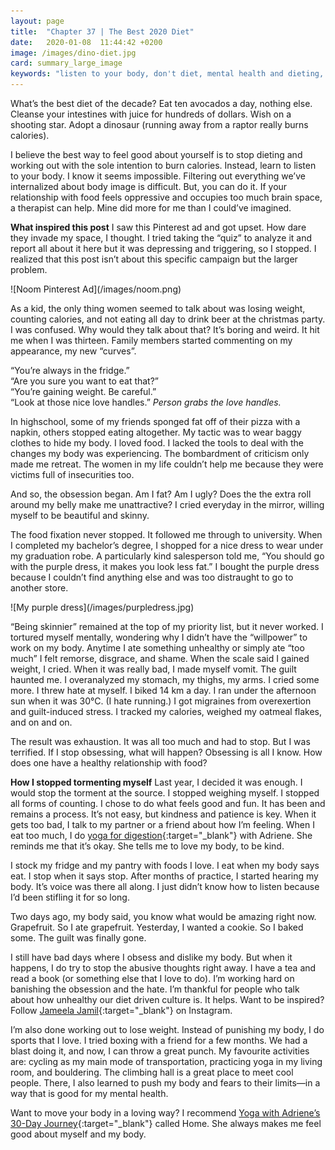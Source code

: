 ```yaml
---
layout: page
title:  "Chapter 37 | The Best 2020 Diet"
date:   2020-01-08  11:44:42 +0200
image: /images/dino-diet.jpg
card: summary_large_image
keywords: "listen to your body, don't diet, mental health and dieting, 2020 diet"
---
```

What’s the best diet of the decade? Eat ten avocados a day, nothing else. Cleanse your intestines with juice for hundreds of dollars. Wish on a shooting star. Adopt a dinosaur (running away from a raptor really burns calories). 

I believe the best way to feel good about yourself is to stop dieting and working out with the sole intention to burn calories. Instead, learn to listen to your body. I know it seems impossible. Filtering out everything we’ve internalized about body image is difficult. But, you can do it. If your relationship with food feels oppressive and occupies too much brain space, a therapist can help. Mine did more for me than I could’ve imagined.

**What inspired this post**
I saw this Pinterest ad and got upset. How dare they invade my space, I thought. I tried taking the “quiz” to analyze it and report all about it here but it was depressing and triggering, so I stopped. I realized that this post isn’t about this specific campaign but the larger problem. 

<div class="image center" markdown="1">
![Noom Pinterest Ad](/images/noom.png)</a>
</div>

As a kid, the only thing women seemed to talk about was losing weight, counting calories, and not eating all day to drink beer at the christmas party. I was confused. Why would they talk about that? It’s boring and weird.
It hit me when I was thirteen. Family members started commenting on my appearance, my new “curves”.

“You’re always in the fridge.”  
“Are you sure you want to eat that?”  
“You’re gaining weight. Be careful.”  
“Look at those nice love handles.” *Person grabs the love handles.*  

In highschool, some of my friends sponged fat off of their pizza with a napkin, others stopped eating altogether. My tactic was to wear baggy clothes to hide my body. I loved food. I lacked the tools to deal with the changes my body was experiencing. The bombardment of criticism only made me retreat. The women in my life couldn’t help me because they were victims full of insecurities too.

And so, the obsession began. Am I fat? Am I ugly? Does the the extra roll around my belly make me unattractive? I cried everyday in the mirror, willing myself to be beautiful and skinny.

The food fixation never stopped. It followed me through to university. When I completed my bachelor’s degree, I shopped for a nice dress to wear under my graduation robe. A particularly kind salesperson told me, “You should go with the purple dress, it makes you look less fat.” I bought the purple dress because I couldn’t find anything else and was too distraught to go to another store.

<div class="image center" markdown="1">
![My purple dress](/images/purpledress.jpg)</a>
</div>

“Being skinnier” remained at the top of my priority list, but it never worked. I tortured myself mentally, wondering why I didn’t have the “willpower” to work on my body. Anytime I ate something unhealthy or simply ate “too much” I felt remorse, disgrace, and shame. When the scale said I gained weight, I cried. When it was really bad, I made myself vomit.
The guilt haunted me. I overanalyzed my stomach, my thighs, my arms. I cried some more. I threw hate at myself. I biked 14 km a day. I ran under the afternoon sun when it was 30°C. (I hate running.) I got migraines from overexertion and guilt-induced stress. I tracked my calories, weighed my oatmeal flakes, and on and on.

The result was exhaustion. It was all too much and had to stop. But I was terrified. If I stop obsessing, what will happen? Obsessing is all I know. How does one have a healthy relationship with food?

**How I stopped tormenting myself**
Last year, I decided it was enough. I would stop the torment at the source. I stopped weighing myself. I stopped all forms of counting. I chose to do what feels good and fun. It has been and remains a process. It’s not easy, but kindness and patience is key. When it gets too bad, I talk to my partner or a friend about how I’m feeling. When I eat too much, I do [yoga for digestion](https://youtu.be/hbguV_f6XOo){:target="_blank"} with Adriene. She reminds me that it’s okay. She tells me to love my body, to be kind.

I stock my fridge and my pantry with foods I love. I eat when my body says eat. I stop when it says stop. After months of practice, I started hearing my body. It’s voice was there all along. I just didn’t know how to listen because I’d been stifling it for so long.

Two days ago, my body said, you know what would be amazing right now. Grapefruit. So I ate grapefruit. Yesterday, I wanted a cookie. So I baked some. The guilt was finally gone. 

I still have bad days where I obsess and dislike my body. But when it happens, I do try to stop the abusive thoughts right away. I have a tea and read a book (or something else that I love to do). I’m working hard on banishing the obsession and the hate. I’m thankful for people who talk about how unhealthy our diet driven culture is. It helps. Want to be inspired? Follow [Jameela Jamil](https://www.instagram.com/jameelajamilofficial/){:target="_blank"} on Instagram.

I’m also done working out to lose weight. Instead of punishing my body, I do sports that I love. I tried boxing with a friend for a few months. We had a blast doing it, and now, I can throw a great punch. My favourite activities are: cycling as my main mode of transportation, practicing yoga in my living room, and bouldering. The climbing hall is a great place to meet cool people. There, I also learned to push my body and fears to their limits—in a way that is good for my mental health.

Want to move your body in a loving way? I recommend [Yoga with Adriene’s 30-Day Journey](https://youtu.be/KWBfQjuwp4E){:target="_blank"} called Home. She always makes me feel good about myself and my body.
